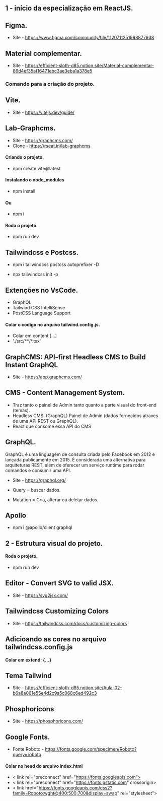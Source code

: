 ## 1 - início da especialização em ReactJS.

## Figma.
- Site - https://www.figma.com/community/file/1120711251998877938

## Material complementar.
- Site - https://efficient-sloth-d85.notion.site/Material-complementar-86d4ef35af16471ebc3ae3eba1a378e5

### Comando para a criação do projeto.
## Vite.
- Site - https://vitejs.dev/guide/

## Lab-Graphcms.
- Site - https://graphcms.com/
- Clone - https://rseat.in/lab-graphcms

#### Criando o projeto.
- npm create vite@latest

#### Instalando o node_modules
- npm install

#### Ou
- npm i

#### Roda o projeto.
- npm run dev

## Tailwindcss e Postcss.
- npm i tailwindcss postcss autoprefixer -D

- npx tailwindcss init -p

## Extenções no VsCode.
- GraphQL
- Tailwind CSS IntelliSense
- PostCSS Language Support



#### Colar o codigo no arquivo tailwind.config.js.
- Colar em content [...]
- './src/**/*.tsx'

## GraphCMS: API-first Headless CMS to Build Instant GraphQL
- Site - https://app.graphcms.com/

## CMS - Content Management System.
- Traz tanto o painel de Admin tanto quanto a parte visual do front-end (temas).
- Headless CMS: (GraphQL) Painel de Admin (dados fornecidos atraves de uma API REST ou GraphQL).
- React que consome essa API do CMS

## GraphQL.

GraphQL é uma linguagem de consulta criada pelo Facebook em 2012 e lançada publicamente em 2015. É considerada uma alternativa para arquiteturas REST, além de oferecer um serviço runtime para rodar comandos e consumir uma API.

- Site - https://graphql.org/

- Query = buscar dados.
- Mutation = Cria, alterar ou deletar dados.


## Apollo
- npm i @apollo/client graphql


## 2 - Estrutura visual do projeto.

#### Roda o projeto.
- npm run dev

## Editor - Convert SVG to valid JSX.
- Site - https://svg2jsx.com/


## Tailwindcss Customizing Colors
- Site - https://tailwindcss.com/docs/customizing-colors

## Adicioando as cores no arquivo tailwindcss.config.js
#### Colar em extend: {...}
## Tema Tailwind
- Site - https://efficient-sloth-d85.notion.site/Aula-02-b6a8a061e55e4d2c9a5c068c6ed492c3

## Phosphoricons
- Site - https://phosphoricons.com/

## Google Fonts.
- Fonte Roboto - https://fonts.google.com/specimen/Roboto?query=roboto

#### Colar no head do arquivo index.html

- < link rel="preconnect" href="https://fonts.googleapis.com">
- < link rel="preconnect" href="https://fonts.gstatic.com" crossorigin>
- < link href="https://fonts.googleapis.com/css2?family=Roboto:wght@400;500;700&display=swap" rel="stylesheet">









